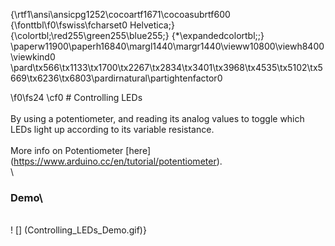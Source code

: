 {\rtf1\ansi\ansicpg1252\cocoartf1671\cocoasubrtf600
{\fonttbl\f0\fswiss\fcharset0 Helvetica;}
{\colortbl;\red255\green255\blue255;}
{\*\expandedcolortbl;;}
\paperw11900\paperh16840\margl1440\margr1440\vieww10800\viewh8400\viewkind0
\pard\tx566\tx1133\tx1700\tx2267\tx2834\tx3401\tx3968\tx4535\tx5102\tx5669\tx6236\tx6803\pardirnatural\partightenfactor0

\f0\fs24 \cf0 # Controlling LEDs\
\
By using a potentiometer, and reading its analog values to toggle which LEDs light up according to its variable resistance.\
\
More info on Potentiometer [here] (https://www.arduino.cc/en/tutorial/potentiometer).\
\
### Demo\
\
! [] (Controlling_LEDs_Demo.gif)}